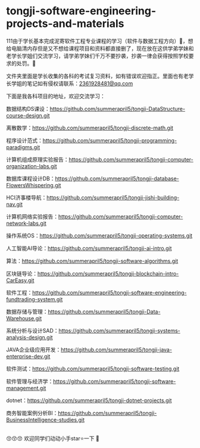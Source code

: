 # tongji-software-engineering-projects-and-materials
111由于学长基本完成泥寄软件工程专业课程的学习（软件与数据工程方向）🥳，想给电脑清内存但是又不想给课程项目和资料都直接删了，现在放在这供学弟学妹和老学长学姐们交流学习，请学弟学妹们千万不要抄袭，抄袭一律会获得按照学校要求的处罚。🥲

文件夹里面是学长收集的各科的考试复习资料，如有错误欢迎指正。里面也有老学长学姐的笔记如有侵权请联系：2361928481@qq.com



下面是我各科项目的地址，欢迎交流学习：

数据结构DS课设：https://github.com/summerapril5/tongji-DataStructure-course-design.git

离散数学：https://github.com/summerapril5/tongji-discrete-math.git

程序设计范式：https://github.com/summerapril5/tongji-programming-paradigms.git

计算机组成原理实验报告：https://github.com/summerapril5/tongji-computer-organization-labs.git



数据库课程设计DB：https://github.com/summerapril5/tongji-database-FlowersWhispering.git

HCI济事楼导航：https://github.com/summerapril5/tongji-jishi-building-nav.git

计算机网络实验报告：https://github.com/summerapril5/tongji-computer-network-labs.git

操作系统OS：https://github.com/summerapril5/tongji-operating-systems.git

人工智能AI导论：https://github.com/summerapril5/tongji-ai-intro.git

算法：https://github.com/summerapril5/tongji-software-algorithms.git

区块链导论：https://github.com/summerapril5/tongji-blockchain-intro-CarEasy.git



软件工程：https://github.com/summerapril5/tongji-software-engineering-fundtrading-system.git

数据存储与管理：https://github.com/summerapril5/tongji-Data-Warehouse.git

系统分析与设计SAD：https://github.com/summerapril5/tongji-systems-analysis-design.git

JAVA企业级应用开发：https://github.com/summerapril5/tongji-java-enterprise-dev.git



软件测试：https://github.com/summerapril5/tongji-software-testing.git

软件管理与经济学：https://github.com/summerapril5/tongji-software-management.git

dotnet：https://github.com/summerapril5/tongji-dotnet-projects.git

商务智能案例分析BI：https://github.com/summerapril5/tongji-BusinessIntelligence-studies.git

<br>😚😚😚
欢迎同学们动动小手star⭐一下 🥹



